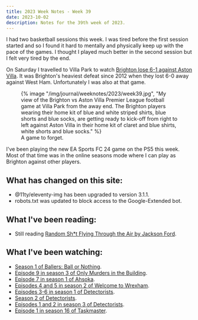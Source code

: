 ```yaml
---
title: 2023 Week Notes - Week 39
date: 2023-10-02
description: Notes for the 39th week of 2023.
---
```


I had two basketball sessions this week. I was tired before the first session started and so I found it hard to mentally and physically keep up with the pace of the games. I thought I played much better in the second session but I felt very tired by the end.

On Saturday I travelled to Villa Park to watch [Brighton lose 6-1 against Aston Villa](https://www.brightonandhovealbion.com/news/3705954/fati-strikes-but-its-a-day-to-forget-for-albion). It was Brighton's heaviest defeat since 2012 when they lost 6-0 away against West Ham. Unfortunately I was also at that game.

<figure>
   {% image "/img/journal/weeknotes/2023/week39.jpg", "My view of the Brighton vs Aston Villa Premier League football game at Villa Park from the away end. The Brighton players wearing their home kit of blue and white striped shirts, blue shorts and blue socks, are getting ready to kick-off from right to left against Aston Villa in their home kit of claret and blue shirts, white shorts and blue socks." %}
  <figcaption>A game to forget.</figcaption>
</figure>

I've been playing the new EA Sports FC 24 game on the PS5 this week. Most of that time was in the online seasons mode where I can play as Brighton against other players.

## What has changed on this site:

- @11ty/eleventy-img has been upgraded to version 3.1.1.
- robots.txt was updated to block access to the Google-Extended bot.

## What I've been reading:

- Still reading [Random Sh\*t Flying Through the Air by Jackson Ford](https://declanbyrd.co.uk/reading/#now).

## What I've been watching:

- [Season 1 of Ballers: Ball or Nothing](https://www.bbc.co.uk/mediacentre/proginfo/2023/38/ballers-ball-or-nothing).
- [Episode 9 in season 3 of Only Murders in the Building](https://www.themoviedb.org/tv/107113/season/3/episode/9).
- [Episode 7 in season 1 of Ahsoka](https://www.themoviedb.org/tv/114461/season/1/episode/7).
- [Episodes 4 and 5 in season 2 of Welcome to Wrexham](https://www.themoviedb.org/tv/126929/season/2).
- [Episodes 3-6 in season 1 of Detectorists](https://www.themoviedb.org/tv/61828-detectorists/season/1).
- [Season 2 of Detectorists](https://www.themoviedb.org/tv/61828-detectorists/season/2).
- [Episodes 1 and 2 in season 3 of Detectorists](https://www.themoviedb.org/tv/61828-detectorists/season/3).
- [Episode 1 in season 16 of Taskmaster](https://www.themoviedb.org/tv/63404/season/16/episode/1).
